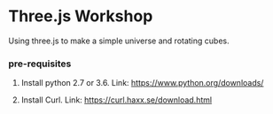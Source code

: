 # Three.js Workshop

Using three.js to make a simple universe and rotating cubes.

### pre-requisites
1. Install python 2.7 or 3.6. Link: https://www.python.org/downloads/

2. Install Curl. Link: https://curl.haxx.se/download.html

